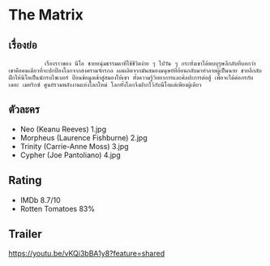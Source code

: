 # The Matrix

## เรื่องย่อ
              เรื่องราวของ นีโอ ชายหนุ่มธรรมดาที่ใช้ชีวิตง่าย ๆ ไปวัน ๆ กระทั่งเขาได้พบบุรุษลึกลับที่บอกว่า เขาคือคนเดียวที่จะปกป้องโลกจากสงครามจักรกล ผลผลิตจากมันสมองมนุษย์ที่ย้อนกลับมาทำลายผู้เป็นนาย ชายลึกลับฝึกให้นีโอเป็นนักรบไซเบอร์ ป้อนข้อมูลเข้าสู่สมองให้เขา ทั้งความรู้วิทยาการและศิลปะการต่อสู้ เพื่อจะได้ต่อกรกับ เดอะ เมทริกซ์ ศูนย์รวมพลังงานแห่งโลกใหม่ โลกทั้งโลกจึงฝากไว้กับนีโอแต่เพียงผู้เดียว

## ตัวละคร
- Neo (Keanu Reeves) 1.jpg
- Morpheus (Laurence Fishburne) 2.jpg
- Trinity (Carrie-Anne Moss) 3.jpg
- Cypher (Joe Pantoliano) 4.jpg

## Rating
- IMDb 8.7/10
- Rotten Tomatoes 83%

## Trailer
https://youtu.be/vKQi3bBA1y8?feature=shared